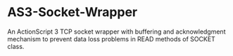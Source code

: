 # AS3-Socket-Wrapper
An ActionScript 3 TCP socket wrapper with buffering and acknowledgment mechanism to prevent data loss problems in READ methods of SOCKET class.
